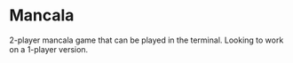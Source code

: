 # Mancala
2-player mancala game that can be played in the terminal. Looking to work on a 1-player version.
